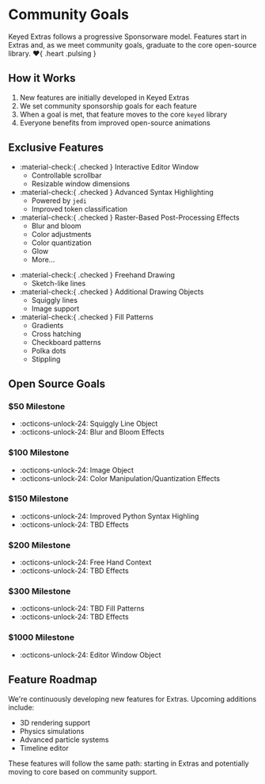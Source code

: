 # Community Goals

Keyed Extras follows a progressive Sponsorware model. Features start in Extras and, as we meet community goals, graduate to the core open-source library. :heart:{ .heart .pulsing }

## How it Works

1. New features are initially developed in Keyed Extras
2. We set community sponsorship goals for each feature
3. When a goal is met, that feature moves to the core `keyed` library
4. Everyone benefits from improved open-source animations

## Exclusive Features

<div class="grid" markdown>

<div class="feature-column" markdown>

- :material-check:{ .checked } Interactive Editor Window
    - Controllable scrollbar
    - Resizable window dimensions
- :material-check:{ .checked } Advanced Syntax Highlighting
    - Powered by `jedi`
    - Improved token classification
- :material-check:{ .checked } Raster-Based Post-Processing Effects
    - Blur and bloom
    - Color adjustments
    - Color quantization
    - Glow
    - More...

</div>

<div class="feature-column" markdown>

- :material-check:{ .checked } Freehand Drawing
    - Sketch-like lines
- :material-check:{ .checked } Additional Drawing Objects
    - Squiggly lines
    - Image support
- :material-check:{ .checked } Fill Patterns
    - Gradients
    - Cross hatching
    - Checkboard patterns
    - Polka dots
    - Stippling

</div>

</div>

## Open Source Goals

### $50 Milestone

* :octicons-unlock-24: Squiggly Line Object
* :octicons-unlock-24: Blur and Bloom Effects

### $100 Milestone

* :octicons-unlock-24: Image Object
* :octicons-unlock-24: Color Manipulation/Quantization Effects

### $150 Milestone

* :octicons-unlock-24: Improved Python Syntax Highling
* :octicons-unlock-24: TBD Effects

### $200 Milestone

* :octicons-unlock-24: Free Hand Context
* :octicons-unlock-24: TBD Effects

### $300 Milestone

* :octicons-unlock-24: TBD Fill Patterns
* :octicons-unlock-24: TBD Effects

### $1000 Milestone

* :octicons-unlock-24: Editor Window Object

## Feature Roadmap

We're continuously developing new features for Extras. Upcoming additions include:
- 3D rendering support
- Physics simulations
- Advanced particle systems
- Timeline editor

These features will follow the same path: starting in Extras and potentially moving to core based on community support.
